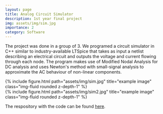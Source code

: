```yaml
---
layout: page
title: Analog Circuit Simulator
description: 1st year final project
img: assets/img/sim.jpg
importance: 2
category: Software
---
```



The project was done in a group of 3. We programed a circuit simulator in C++ similar to industry-available LTSpice that takes as input a netlist describing an electrical circuit and outputs the voltage and current flowing through each node. The program makes use of Modified Nodal Analysis for DC analysis and uses Newton's method with small-signal analysis to approximate the AC behaviour of non-linear components.

<div class="row justify-content-sm-center">
    <div class="col-sm-8 mt-3 mt-md-0">
        {% include figure.html path="assets/img/sim.jpg" title="example image" class="img-fluid rounded z-depth-1" %}
    </div>
    <div class="col-sm-4 mt-3 mt-md-0">
        {% include figure.html path="assets/img/sim2.jpg" title="example image" class="img-fluid rounded z-depth-1" %}
    </div>
</div>

The respository with the code can be found [here](https://github.com/krishagrawal112/Circuit-Simulator).